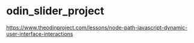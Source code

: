 # odin_slider_project
https://www.theodinproject.com/lessons/node-path-javascript-dynamic-user-interface-interactions
